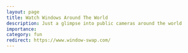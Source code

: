 ```yaml
---
layout: page
title: Watch Windows Around The World
description: Just a glimpse into public cameras around the world
importance:
category: fun
redirect: https://www.window-swap.com/
---
```

